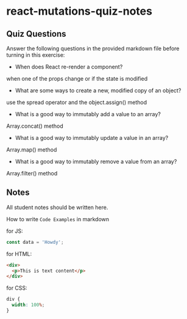 # react-mutations-quiz-notes

## Quiz Questions

Answer the following questions in the provided markdown file before turning in this exercise:

- When does React re-render a component?

when one of the props change or if the state is modified

- What are some ways to create a new, modified copy of an object?

use the spread operator and the object.assign() method

- What is a good way to immutably add a value to an array?

Array.concat() method

- What is a good way to immutably update a value in an array?

Array.map() method

- What is a good way to immutably remove a value from an array?

Array.filter() method

## Notes

All student notes should be written here.

How to write `Code Examples` in markdown

for JS:

```javascript
const data = 'Howdy';
```

for HTML:

```html
<div>
  <p>This is text content</p>
</div>
```

for CSS:

```css
div {
  width: 100%;
}
```
